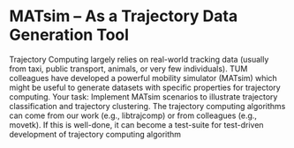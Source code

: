 # MATsim – As a Trajectory Data Generation Tool
Trajectory Computing largely relies on real-world tracking data (usually from taxi, public transport, animals, or very few individuals). TUM colleagues have developed a powerful mobility simulator (MATsim) which might be useful to generate datasets with specific properties for trajectory computing. Your task: Implement MATsim scenarios to illustrate trajectory classification and trajectory clustering. The trajectory computing algorithms can come from our work (e.g., libtrajcomp) or from colleagues (e.g., movetk). If this is well-done, it can become a test-suite for test-driven development of trajectory computing algorithm
